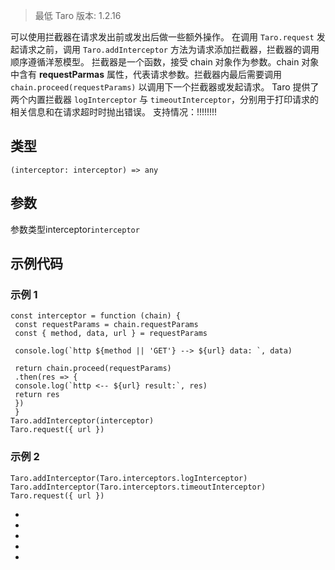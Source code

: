 > 最低 Taro 版本: 1.2.16

可以使用拦截器在请求发出前或发出后做一些额外操作。
在调用 `Taro.request` 发起请求之前，调用 `Taro.addInterceptor` 方法为请求添加拦截器，拦截器的调用顺序遵循洋葱模型。 拦截器是一个函数，接受 chain 对象作为参数。chain 对象中含有 **requestParmas** 属性，代表请求参数。拦截器内最后需要调用 `chain.proceed(requestParams)` 以调用下一个拦截器或发起请求。
Taro 提供了两个内置拦截器 `logInterceptor` 与 `timeoutInterceptor`，分别用于打印请求的相关信息和在请求超时时抛出错误。
支持情况：!!!!!!!!
## 类型[​](addInterceptor.html#类型)
```tsx
(interceptor: interceptor) => any
```

## 参数[​](addInterceptor.html#参数)
参数类型interceptor`interceptor`
## 示例代码[​](addInterceptor.html#示例代码)
### 示例 1[​](addInterceptor.html#示例-1)
```tsx
const interceptor = function (chain) {
 const requestParams = chain.requestParams
 const { method, data, url } = requestParams

 console.log(`http ${method || 'GET'} --> ${url} data: `, data)

 return chain.proceed(requestParams)
 .then(res => {
 console.log(`http <-- ${url} result:`, res)
 return res
 })
 }
Taro.addInterceptor(interceptor)
Taro.request({ url })
```

### 示例 2[​](addInterceptor.html#示例-2)
```tsx
Taro.addInterceptor(Taro.interceptors.logInterceptor)
Taro.addInterceptor(Taro.interceptors.timeoutInterceptor)
Taro.request({ url })
```

- 
- 
- 

- 
-
